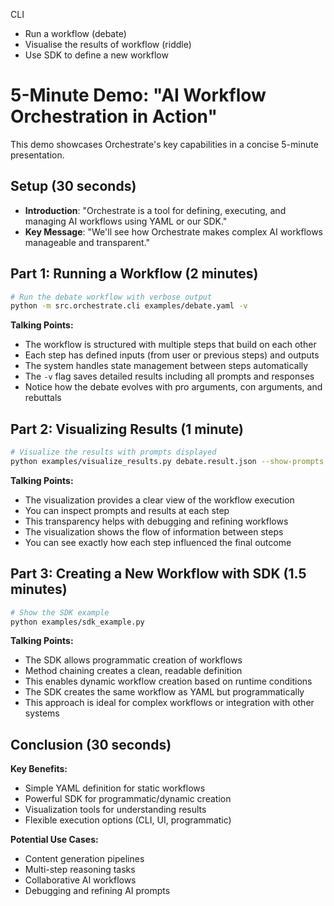 CLI
- Run a workflow (debate)
- Visualise the results of workflow (riddle)
- Use SDK to define a new workflow

# 5-Minute Demo: "AI Workflow Orchestration in Action"

This demo showcases Orchestrate's key capabilities in a concise 5-minute presentation.

## Setup (30 seconds)
- **Introduction**: "Orchestrate is a tool for defining, executing, and managing AI workflows using YAML or our SDK."
- **Key Message**: "We'll see how Orchestrate makes complex AI workflows manageable and transparent."

## Part 1: Running a Workflow (2 minutes)
```bash
# Run the debate workflow with verbose output
python -m src.orchestrate.cli examples/debate.yaml -v
```

**Talking Points:**
- The workflow is structured with multiple steps that build on each other
- Each step has defined inputs (from user or previous steps) and outputs
- The system handles state management between steps automatically
- The `-v` flag saves detailed results including all prompts and responses
- Notice how the debate evolves with pro arguments, con arguments, and rebuttals

## Part 2: Visualizing Results (1 minute)
```bash
# Visualize the results with prompts displayed
python examples/visualize_results.py debate.result.json --show-prompts
```

**Talking Points:**
- The visualization provides a clear view of the workflow execution
- You can inspect prompts and results at each step
- This transparency helps with debugging and refining workflows
- The visualization shows the flow of information between steps
- You can see exactly how each step influenced the final outcome

## Part 3: Creating a New Workflow with SDK (1.5 minutes)
```bash
# Show the SDK example
python examples/sdk_example.py
```

**Talking Points:**
- The SDK allows programmatic creation of workflows
- Method chaining creates a clean, readable definition
- This enables dynamic workflow creation based on runtime conditions
- The SDK creates the same workflow as YAML but programmatically
- This approach is ideal for complex workflows or integration with other systems

## Conclusion (30 seconds)

**Key Benefits:**
- Simple YAML definition for static workflows
- Powerful SDK for programmatic/dynamic creation
- Visualization tools for understanding results
- Flexible execution options (CLI, UI, programmatic)

**Potential Use Cases:**
- Content generation pipelines
- Multi-step reasoning tasks
- Collaborative AI workflows
- Debugging and refining AI prompts